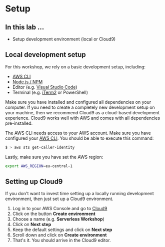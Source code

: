 # Setup

## In this lab …

- Setup development environment (local or Cloud9)

## Local development setup

For this workshop, we rely on a basic development setup, including:

- [AWS CLI](https://docs.aws.amazon.com/cli/latest/userguide/install-cliv2.html)
- [Node.js / NPM](https://nodejs.org/en/)
- Editor (e.g. [Visual Studio Code](https://code.visualstudio.com/))
- Terminal (e.g. [iTerm2](https://iterm2.com/) or PowerShell)

Make sure you have installed and configured all dependencies on your computer. If you need to create a completely new development setup on your machine, then we recommend Cloud9 as a cloud-based development experience. Cloud9 works well with AWS and comes with all dependencies pre-installed.

The AWS CLI needs access to your AWS account. Make sure you have configured your [AWS CLI](https://docs.aws.amazon.com/cli/latest/userguide/cli-configure-quickstart.html#cli-configure-quickstart-config). You should be able to execute this command:

```bash
$ > aws sts get-caller-identity
```

Lastly, make sure you have set the AWS region:

```bash
export AWS_REGION=eu-central-1
```

## Setting up Cloud9

If you don't want to invest time setting up a locally running development environment, then just set up a Cloud9 environment.

1. Log in to your AWS Console and go to [Cloud9](https://console.aws.amazon.com/cloud9/)
2. Click on the button **Create environment**
3. Choose a name (e.g. **Serverless Workshop**)
4. Click on **Next step**
5. Keep the default settings and click on **Next step**
6. Scroll down and click on **Create environment**
7. That's it. You should arrive in the Cloud9 editor.
